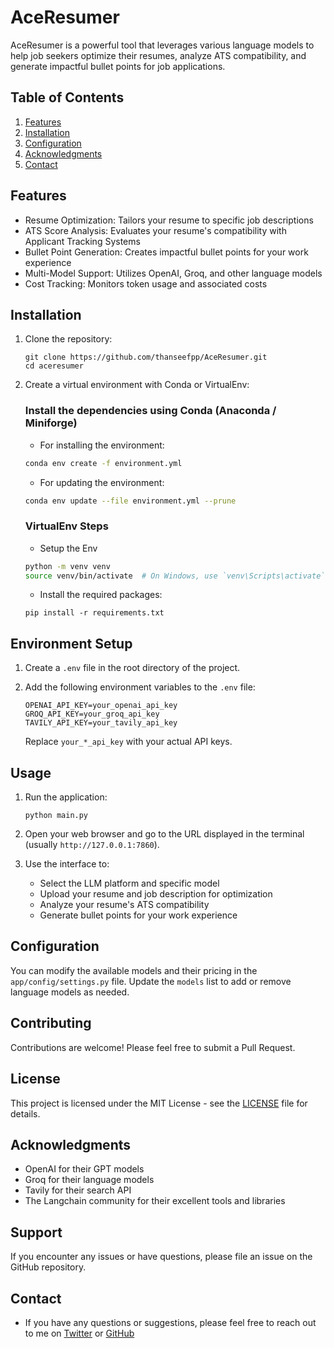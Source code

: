 # AceResumer

AceResumer is a powerful tool that leverages various language models to help job seekers optimize their resumes, analyze ATS compatibility, and generate impactful bullet points for job applications.

## Table of Contents
1. [Features](#features)
2. [Installation](#installation)
3. [Configuration](#configuration)
4. [Acknowledgments](#acknowledgments)
5. [Contact](#contact)

## Features

- Resume Optimization: Tailors your resume to specific job descriptions
- ATS Score Analysis: Evaluates your resume's compatibility with Applicant Tracking Systems
- Bullet Point Generation: Creates impactful bullet points for your work experience
- Multi-Model Support: Utilizes OpenAI, Groq, and other language models
- Cost Tracking: Monitors token usage and associated costs

## Installation

1. Clone the repository:
   ```
   git clone https://github.com/thanseefpp/AceResumer.git
   cd aceresumer
   ```

2. Create a virtual environment with Conda or VirtualEnv:
   ### Install the dependencies using Conda (Anaconda / Miniforge)

   - For installing the environment:

   ```bash
   conda env create -f environment.yml
   ```
   - For updating the environment:

   ```bash
   conda env update --file environment.yml --prune
   ```
   
   ### VirtualEnv Steps
   - Setup the Env

   ```bash
   python -m venv venv
   source venv/bin/activate  # On Windows, use `venv\Scripts\activate`
   ```
   - Install the required packages:
   ```
   pip install -r requirements.txt
   ```

## Environment Setup

1. Create a `.env` file in the root directory of the project.

2. Add the following environment variables to the `.env` file:
   ```
   OPENAI_API_KEY=your_openai_api_key
   GROQ_API_KEY=your_groq_api_key
   TAVILY_API_KEY=your_tavily_api_key
   ```

   Replace `your_*_api_key` with your actual API keys.

## Usage

1. Run the application:
   ```
   python main.py
   ```

2. Open your web browser and go to the URL displayed in the terminal (usually `http://127.0.0.1:7860`).

3. Use the interface to:
   - Select the LLM platform and specific model
   - Upload your resume and job description for optimization
   - Analyze your resume's ATS compatibility
   - Generate bullet points for your work experience

## Configuration

You can modify the available models and their pricing in the `app/config/settings.py` file. Update the `models` list to add or remove language models as needed.


## Contributing

Contributions are welcome! Please feel free to submit a Pull Request.

## License

This project is licensed under the MIT License - see the [LICENSE](LICENSE) file for details.

## Acknowledgments

- OpenAI for their GPT models
- Groq for their language models
- Tavily for their search API
- The Langchain community for their excellent tools and libraries

## Support

If you encounter any issues or have questions, please file an issue on the GitHub repository.

## Contact

- If you have any questions or suggestions, please feel free to reach out to me on [Twitter](https://twitter.com/thanseefpptwitt) or [GitHub](https://github.com/thanseefpp)